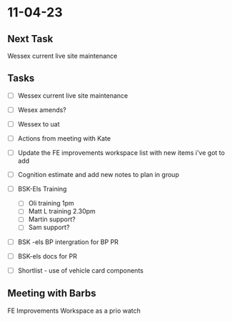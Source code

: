# 11-04-23

## Next Task
Wessex current live site  maintenance


## Tasks
- [ ] Wessex current live site  maintenance
- [ ] Wesex amends?
- [ ] Wessex to uat
- [ ] Actions from meeting with Kate
- [ ] Update the FE improvements workspace list with new items i've got to add
- [ ] Cognition estimate and add new notes to plan in group

- [ ] BSK-Els Training
  - [ ] Oli training 1pm
  - [ ] Matt L training 2.30pm
  - [ ] Martin support?
  - [ ] Sam support?

- [ ] BSK -els BP intergration for BP PR
- [ ] BSK-els docs for PR
- [ ] Shortlist - use of vehicle card components

## Meeting with Barbs

FE Improvements Workspace as a prio watch

